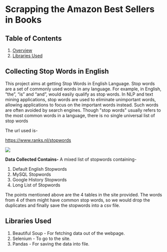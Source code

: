 # Scrapping the Amazon Best Sellers in Books

## Table of Contents

1. [Overview](#overview)
2. [Libraries Used](#libraries-used)

## Collecting Stop Words in English

This project aims at getting Stop Words in English Language. Stop words are a set of commonly used words in any language. For example, in English, “the”, “is” and “and”,
would easily qualify as stop words. In NLP and text mining applications, stop words are used to eliminate unimportant words, allowing applications to focus on the 
important words instead. Such words are often avoided by search engines. Though "stop words" usually refers to the most common words in a language, 
there is no single universal list of stop words

The url used is- 

https://www.ranks.nl/stopwords

![](https://github.com/Shruti8196/Web-Scrapping-Projects/blob/master/Scrapping%20Stop%20Words/Site.jpg)


**Data Collected Contains-**
A mixed list of stopwords containing-
1. Default English Stopwords
2. MySQL Stopwords
3. Google History Stopwords
4. Long List of Stopwords

The points mentioned above are the 4 tables in the site provided. The words from 4 of them might have common stop words, so we would drop the duplicates and finally save
the stopwords into a csv file.

## Libraries Used

1. Beautiful Soup - For fetching data out of the webpage.
2. Selenium - To go to the site.
3. Pandas - For saving the data into file.

